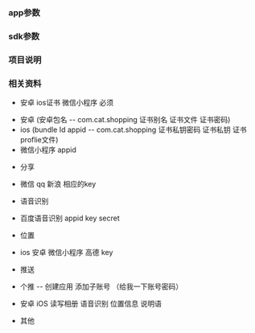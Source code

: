 ### app参数

### sdk参数

### 项目说明


### 相关资料
+ 安卓 ios证书  微信小程序  必须
* 安卓	(安卓包名 -- com.cat.shopping 证书别名  证书文件 证书密码)  
* ios	(bundle Id appid -- com.cat.shopping  证书私钥密码  证书私钥 证书proflie文件) 
* 微信小程序	appid
+ 分享
* 微信 qq 新浪 相应的key
+ 语音识别 
* 百度语音识别 appid key  secret
+ 位置	
* ios 安卓  微信小程序 高德  key
+ 推送 
* 个推 -- 创建应用 添加子账号  （给我一下账号密码）
+ 安卓  iOS 读写相册  语音识别 位置信息    说明语

+ 其他
